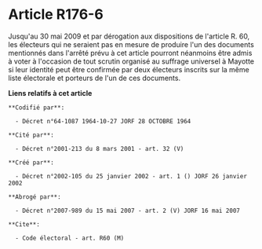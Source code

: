 # Article R176-6

Jusqu'au 30 mai 2009 et par dérogation aux dispositions de l'article R. 60, les électeurs qui ne seraient pas en mesure de
produire l'un des documents mentionnés dans l'arrêté prévu à cet article pourront néanmoins être admis à voter à l'occasion
de tout scrutin organisé au suffrage universel à Mayotte si leur identité peut être confirmée par deux électeurs inscrits sur
la même liste électorale et porteurs de l'un de ces documents.

**Liens relatifs à cet article**

	**Codifié par**:

	  - Décret n°64-1087 1964-10-27 JORF 28 OCTOBRE 1964

	**Cité par**:

	  - Décret n°2001-213 du 8 mars 2001 - art. 32 (V)

	**Créé par**:

	  - Décret n°2002-105 du 25 janvier 2002 - art. 1 () JORF 26 janvier 2002

	**Abrogé par**:

	  - Décret n°2007-989 du 15 mai 2007 - art. 2 (V) JORF 16 mai 2007

	**Cite**:

	  - Code électoral - art. R60 (M)
